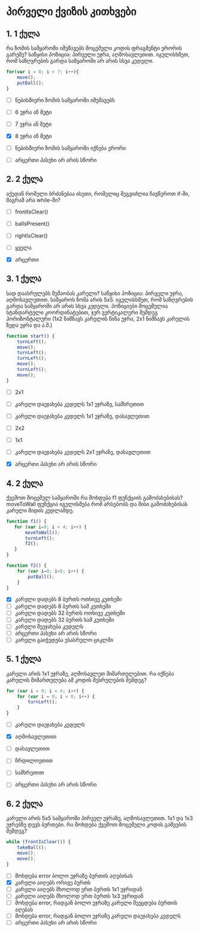 # პირველი ქვიზის კითხვები

## 1. 1 ქულა
რა ზომის სამყაროში იმუშავებს მოცემული კოდის ფრაგმენტი ერორის გარეშე? საწყისი პოზიცია: პირველი უჯრა, აღმოსავლეთით. იგულისხმეთ, რომ საზღვრების გარდა სამყაროში არ არის სხვა კედელი.

```js
for(var i = 0; i < 7; i++){
	move();
	putBall();
}
```

- [ ] ნებისმიერი ზომის სამყაროში იმუშავებს
- [ ] 6 უჯრა ან მეტი
- [ ] 7 უჯრა ან მეტი
- [x] 8 უჯრა ან მეტი
- [ ] ნებისმიერი ზომის სამყაროში იქნება ერორი
- [ ] არცერთი პასუხი არ არის სწორი


## 2. 2 ქულა

აქედან რომელი ბრძანებაა ისეთი, რომელიც შეგვიძლია ჩავწეროთ if-ში, მაგრამ არა while-ში? 

- [ ] frontIsClear()
- [ ] ballsPresent()
- [ ] rightIsClear()
- [ ] ყველა
- [x] არცერთი


## 3. 1 ქულა
სად დაასრულებს მუშაობას კარელი? საწყისი პოზიცია: პირველი უჯრა, აღმოსავლეთით. სამყაროს ზომა არის 5x5. იგულისხმეთ, რომ საზღვრების გარდა სამყაროში არ არის სხვა კედელი. პოზიციები მოცემულია სტანდარტული კოორდინატებით, ჯერ ვერტიკალური შემდეგ ჰორიზონტალური (1x2 ნიშნავს კარელის წინა უჯრა, 2x1 ნიშნავს კარელის ზედა უჯრა და ა.შ.)

```js
function start() {
	turnLeft();
	move();
	turnLeft();
	turnLeft();
	move();
	turnLeft();
	move();
}
```

- [ ] 2x1
- [ ] კარელი დაეჯახება კედელს 1x1 უჯრაზე, სამხრეთით
- [ ] კარელი დაეჯახება კედელს 1x1 უჯრაზე, დასავლეთით
- [ ] 2x2
- [ ] 1x1
- [ ] კარელი დაეჯახება კედელს 2x1 უჯრაზე, დასავლეთით
- [x] არცერთი პასუხი არ არის სწორი


## 4. 2 ქულა
ქვემოთ მოცემულ სამყაროში რა მოხდება f1 ფუნქციის გამოძახებისას? moveToWall ფუნქცია იგულისმება რომ არსებობს და მისი გამოძახებისას კარელი მიდის კედლამდე.

```js
function f1() {
   for (var i=0; i < 4; i++) {
	   moveToWall(); 
	   turnLeft();
	   f2();
   }
}

function f2() {
	for (var i=0; i<8; i++) {
		putBall();
	}
}
```

- [x] კარელი დადებს 8 ბურთს ოთხივე კუთხეში
- [ ] კარელი დადებს 8 ბურთს სამ კუთხეში
- [ ] კარელი დადებს 32 ბურთს ოთხივე კუთხეში
- [ ] კარელი დადებს 32 ბურთს სამ კუთხეში
- [ ] კარელი შეეჯახება კედელს
- [ ] არცერთი პასუხი არ არის სწორი
- [ ] კარელი გაიჭედება უსასრულო ციკლში

## 5. 1 ქულა

კარელი არის 1x1 უჯრაზე, აღმოსავლეთ მიმართულებით. რა იქნება კარელის მიმართულება ამ კოდის შესრულების შემდეგ?
```js
for (var i = 0; i < 4; i++) {
	for (var i = 0; i < 8; i++) {
		turnLeft();
	}
}
```

- [ ] კარელი დაეჯახება კედელს
- [x] აღმოსავლეთით
- [ ] დასავლეთით
- [ ] ჩრდილოეთით
- [ ] სამხრეთით
- [ ] არცერთი პასუხი არ არის სწორი


## 6. 2 ქულა
კარელი არის 5x5 სამყაროში პირველ უჯრაზე, აღმოსავლეთით. 1x1 და 1x3 უჯრებზე დევს ბურთები. რა მოხდება ქვემოთ მოცემული კოდის გაშვების შემდეგ?
```js
while (frontIsClear()) {
	takeBall();
	move();
	move();
}
```

- [ ] მოხდება error ბოლო უჯრაზე ბურთის აღებისას
- [x] კარელი აიღებს ორივე ბურთს
- [ ] კარელი აიღებს მხოლოდ ერთ ბურთს 1x1 უჯრიდან
- [ ] კარელი აიღებს მხოლოდ ერთ ბურთს 1x3 უჯრიდან
- [ ] მოხდება error, რადგან ბოლო უჯრაზე კარელი შეეცდება ბურთის აღებას
- [ ] მოხდება error, რადგან ბოლო უჯრაზე კარელი დაეჯახება კედელს
- [ ] არცერთი პასუხი არ არის სწორი
